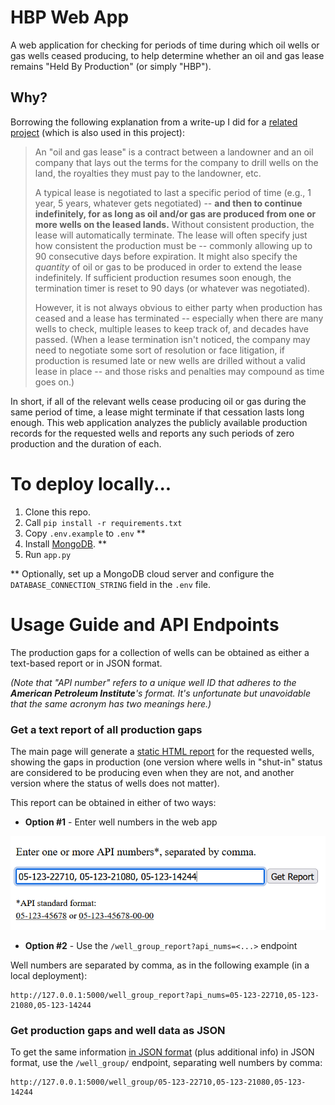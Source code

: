 
# HBP Web App

A web application for checking for periods of time during which oil
wells or gas wells ceased producing, to help determine whether an oil
and gas lease remains "Held By Production" (or simply "HBP").


## Why?

Borrowing the following explanation from a write-up I did for a 
[related project](https://github.com/JamesPImes/og_production_analyzer)
(which is also used in this project):

> An "oil and gas lease" is a contract between a landowner and an oil company
that lays out the terms for the company to drill wells on the land, the
royalties they must pay to the landowner, etc.
> 
> A typical lease is negotiated to last a specific period of time (e.g., 1 year,
5 years, whatever gets negotiated) -- __and then to continue indefinitely,
for as long as oil and/or gas are produced from one or more wells on the
leased lands.__
Without consistent production, the lease will automatically terminate.
The lease will often specify just how consistent the production must be
-- commonly allowing up to 90 consecutive days before expiration.
It might also specify the *quantity* of oil or gas to be produced in order
to extend the lease indefinitely. If sufficient production resumes soon
enough, the termination timer is reset to 90 days (or whatever was
negotiated).
> 
> However, it is not always obvious to either party when production has
ceased and a lease has terminated -- especially when there are many wells
to check, multiple leases to keep track of, and decades have passed.
(When a lease termination isn't noticed, the company may need to negotiate
some sort of resolution or face litigation, if production is resumed late
or new wells are drilled without a valid lease in place -- and those risks
and penalties may compound as time goes on.)

In short, if all of the relevant wells cease producing oil or gas during
the same period of time, a lease might terminate if that cessation lasts
long enough. This web application analyzes the publicly available
production records for the requested wells and reports any such periods
of zero production and the duration of each.


# To deploy locally...

1) Clone this repo.
2) Call `pip install -r requirements.txt`
3) Copy `.env.example` to `.env` \*\*
4) Install [MongoDB](https://www.mongodb.com/try/download/community). \*\*
5) Run `app.py`

\*\* Optionally, set up a MongoDB cloud server and configure the 
`DATABASE_CONNECTION_STRING` field in the `.env` file.


# Usage Guide and API Endpoints

The production gaps for a collection of wells can be obtained as either
a text-based report or in JSON format.

*(Note that "API number" refers to a unique well ID that adheres to the 
__American Petroleum Institute__'s format. It's unfortunate but 
unavoidable that the same acronym has two meanings here.)*

### Get a text report of all production gaps

The main page will generate a 
[static HTML report](_example_resources/sample_report.htm) 
for the requested wells, showing the gaps in production (one version 
where wells in "shut-in" status are considered to be producing even when
they are not, and another version where the status of wells does not 
matter).

This report can be obtained in either of two ways:

* __Option #1__ - Enter well numbers in the web app

![](_example_resources/web_app_input.png)

* __Option #2__ - Use the `/well_group_report?api_nums=<...>` 
endpoint

Well numbers are separated by comma, as in the following example (in a
local deployment):

```
http://127.0.0.1:5000/well_group_report?api_nums=05-123-22710,05-123-21080,05-123-14244
```

### Get production gaps and well data as JSON

To get the same information 
[in JSON format](_example_resources/sample_json.json)
(plus additional info) in JSON format, use the `/well_group/` 
endpoint, separating well numbers by comma:

```
http://127.0.0.1:5000/well_group/05-123-22710,05-123-21080,05-123-14244
```
